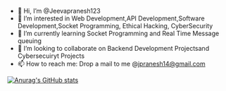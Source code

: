 - 👋 Hi, I’m @Jeevapranesh123
- 👀 I’m interested in Web Development,API Development,Software Development,Socket Programming, Ethical Hacking, CyberSecurity
- 🌱 I’m currently learning Socket Programming and Real Time Message queuing
- 💞️ I’m looking to collaborate on Backend Development Projectsand Cybersecuiryt Projects
- 📫 How to reach me: Drop a mail to me @jpranesh14@gmail.com


[![Anurag's GitHub stats](https://github-readme-stats.vercel.app/api?username=Jeevapranesh123&theme=radical)](https://github.com/Jeevapranesh123)

<!---
Jeevapranesh123/Jeevapranesh123 is a ✨ special ✨ repository because its `README.md` (this file) appears on your GitHub profile.
You can click the Preview link to take a look at your changes.
--->
